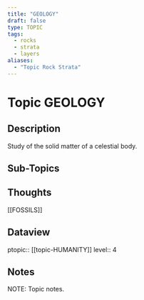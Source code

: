 ```yaml
---
title: "GEOLOGY"
draft: false
type: TOPIC
tags:
  - rocks
  - strata
  - layers
aliases:
  - "Topic Rock Strata"
---
```

# Topic GEOLOGY
## Description
Study of the solid matter of a celestial body.

## Sub-Topics


## Thoughts
[[FOSSILS]]

## Dataview
ptopic:: [[topic-HUMANITY]]
level:: 4

## Notes
NOTE: Topic notes.